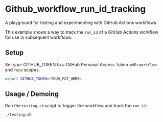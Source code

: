 # Github_workflow_run_id_tracking

A playground for testing and experimenting with GitHub Actions workflows.

This example shows a way to track the `run_id` of a GitHub Actions workflow for use in subsequent workflows.

## Setup

Set your GITHUB_TOKEN to a GitHub Personal Access Token with `workflow` and `repo` scopes.

```bash
export GITHUB_TOKEN=<YOUR_PAT_HERE>
```

## Usage / Demoing

Run the `testing.sh` script to trigger the workflow and track the `run_id`.

```bash
./testing.sh
```
